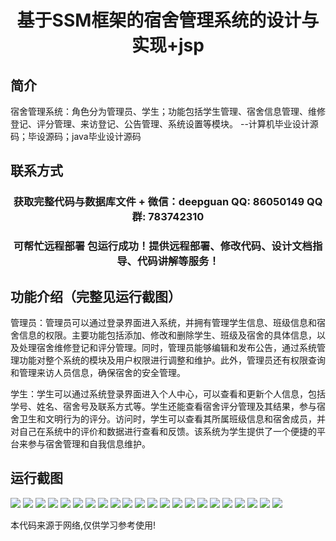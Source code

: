 <p><h1 align="center">基于SSM框架的宿舍管理系统的设计与实现+jsp</h1></p>

## 简介
宿舍管理系统：角色分为管理员、学生；功能包括学生管理、宿舍信息管理、维修登记、评分管理、来访登记、公告管理、系统设置等模块。    --计算机毕业设计源码；毕设源码；java毕业设计源码


## 联系方式
<p><h3 align="center">获取完整代码与数据库文件 + 微信：deepguan QQ: 86050149 QQ群: 783742310</h3></p>
<p><h3 align="center">可帮忙远程部署 包运行成功！提供远程部署、修改代码、设计文档指导、代码讲解等服务！</h3></p>

## 功能介绍（完整见运行截图）
管理员：管理员可以通过登录界面进入系统，并拥有管理学生信息、班级信息和宿舍信息的权限。主要功能包括添加、修改和删除学生、班级及宿舍的具体信息，以及处理宿舍维修登记和评分管理。同时，管理员能够编辑和发布公告，通过系统管理功能对整个系统的模块及用户权限进行调整和维护。此外，管理员还有权限查询和管理来访人员信息，确保宿舍的安全管理。

学生：学生可以通过系统登录界面进入个人中心，可以查看和更新个人信息，包括学号、姓名、宿舍号及联系方式等。学生还能查看宿舍评分管理及其结果，参与宿舍卫生和文明行为的评分。访问时，学生可以查看其所属班级信息和宿舍成员，并对自己在系统中的评价和数据进行查看和反馈。该系统为学生提供了一个便捷的平台来参与宿舍管理和自我信息维护。


## 运行截图
![](img/001.jpg)
![](img/002.jpg)
![](img/003.jpg)
![](img/004.jpg)
![](img/005.jpg)
![](img/006.jpg)
![](img/007.jpg)
![](img/008.jpg)
![](img/009.jpg)
![](img/010.jpg)
![](img/011.jpg)
![](img/012.jpg)
![](img/013.jpg)
![](img/014.jpg)
![](img/015.jpg)
![](img/016.jpg)
![](img/017.jpg)
![](img/018.jpg)
![](img/019.jpg)
![](img/020.jpg)
![](img/021.jpg)
![](img/022.jpg)

<p>本代码来源于网络,仅供学习参考使用!</p>

